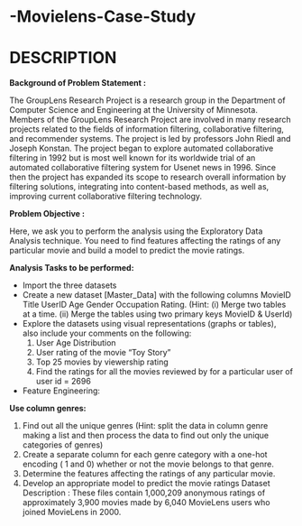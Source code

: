# -Movielens-Case-Study

# DESCRIPTION

**Background of Problem Statement :**

The GroupLens Research Project is a research group in the Department of Computer Science and Engineering at the University of Minnesota. Members of the GroupLens Research Project are involved in many research projects related to the fields of information filtering, collaborative filtering, and recommender systems. The project is led by professors John Riedl and Joseph Konstan. The project began to explore automated collaborative filtering in 1992 but is most well known for its worldwide trial of an automated collaborative filtering system for Usenet news in 1996. Since then the project has expanded its scope to research overall information by filtering solutions, integrating into content-based methods, as well as, improving current collaborative filtering technology.

**Problem Objective :**

Here, we ask you to perform the analysis using the Exploratory Data Analysis technique. You need to find features affecting the ratings of any particular movie and build a model to predict the movie ratings.

**Analysis Tasks to be performed:**

* Import the three datasets
* Create a new dataset [Master_Data] with the following columns MovieID Title UserID Age Gender Occupation Rating. (Hint: (i) Merge two tables at a time. (ii) Merge the tables    using two primary keys MovieID & UserId)
* Explore the datasets using visual representations (graphs or tables), also include your comments on the following:
    1. User Age Distribution
    2. User rating of the movie “Toy Story”
    3. Top 25 movies by viewership rating
    4. Find the ratings for all the movies reviewed by for a particular user of user id = 2696
* Feature Engineering:

**Use column genres:**

1. Find out all the unique genres (Hint: split the data in column genre making a list and then process the data to find out only the unique categories of genres)
2. Create a separate column for each genre category with a one-hot encoding ( 1 and 0) whether or not the movie belongs to that genre.
3. Determine the features affecting the ratings of any particular movie.
4. Develop an appropriate model to predict the movie ratings Dataset Description :
These files contain 1,000,209 anonymous ratings of approximately 3,900 movies made by 6,040 MovieLens users who joined MovieLens in 2000.
